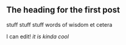 The heading for the first post
-----------------------

stuff stuff stuff
words of wisdom
et cetera

I can edit! _it is kinda cool_
	
	